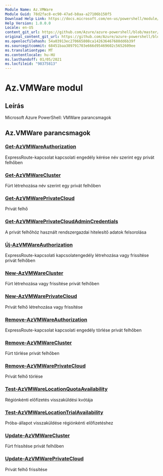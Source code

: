 ```yaml
---
Module Name: Az.VMWare
Module Guid: 78d2fac8-ec90-47ad-b8aa-a27106b158f5
Download Help Link: https://docs.microsoft.com/en-us/powershell/module/az.vmware
Help Version: 1.0.0.0
Locale: en-US
content_git_url: https://github.com/Azure/azure-powershell/blob/master/src/VMWare/help/Az.VMWare.md
original_content_git_url: https://github.com/Azure/azure-powershell/blob/master/src/VMWare/help/Az.VMWare.md
ms.openlocfilehash: 54a03913ec270665808ca142636467680dd6b39f
ms.sourcegitcommit: 68451baa389791703e666d95469602c5652609ee
ms.translationtype: MT
ms.contentlocale: hu-HU
ms.lasthandoff: 01/05/2021
ms.locfileid: "98375813"
---
```

# Az.VMWare modul
## Leírás
Microsoft Azure PowerShell: VMWare parancsmagok

## Az.VMWare parancsmagok
### [Get-AzVMWareAuthorization](Get-AzVMWareAuthorization.md)
ExpressRoute-kapcsolat kapcsolati engedély kérése név szerint egy privát felhőben

### [Get-AzVMWareCluster](Get-AzVMWareCluster.md)
Fürt létrehozása név szerint egy privát felhőben

### [Get-AzVMWarePrivateCloud](Get-AzVMWarePrivateCloud.md)
Privát felhő

### [Get-AzVMWarePrivateCloudAdminCredentials](Get-AzVMWarePrivateCloudAdminCredentials.md)
A privát felhőhöz használt rendszergazdai hitelesítő adatok felsorolása

### [Új-AzVMWareAuthorization](New-AzVMWareAuthorization.md)
ExpressRoute-kapcsolati kapcsolatengedély létrehozása vagy frissítése privát felhőben

### [New-AzVMWareCluster](New-AzVMWareCluster.md)
Fürt létrehozása vagy frissítése privát felhőben

### [New-AzVMWarePrivateCloud](New-AzVMWarePrivateCloud.md)
Privát felhő létrehozása vagy frissítése

### [Remove-AzVMWareAuthorization](Remove-AzVMWareAuthorization.md)
ExpressRoute-kapcsolat kapcsolati engedély törlése privát felhőben

### [Remove-AzVMWareCluster](Remove-AzVMWareCluster.md)
Fürt törlése privát felhőben

### [Remove-AzVMWarePrivateCloud](Remove-AzVMWarePrivateCloud.md)
Privát felhő törlése

### [Test-AzVMWareLocationQuotaAvailability](Test-AzVMWareLocationQuotaAvailability.md)
Régiónkénti előfizetés visszaküldési kvótája

### [Test-AzVMWareLocationTrialAvailability](Test-AzVMWareLocationTrialAvailability.md)
Próba-állapot visszaküldése régiónkénti előfizetéshez

### [Update-AzVMWareCluster](Update-AzVMWareCluster.md)
Fürt frissítése privát felhőben

### [Update-AzVMWarePrivateCloud](Update-AzVMWarePrivateCloud.md)
Privát felhő frissítése

